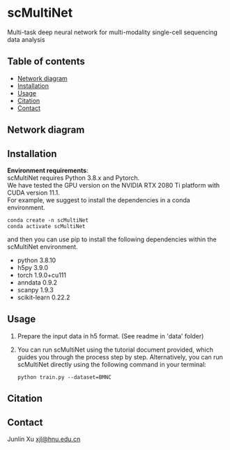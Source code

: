 # scMultiNet
Multi-task deep neural network for multi-modality single-cell sequencing data analysis
## Table of contents
- [Network diagram](#diagram)
- [Installation](#Installation)
- [Usage](#Usage)
- [Citation](#Citation)
- [Contact](#contact)

## <a name="diagram"></a>Network diagram

## <a name="Installation"></a>Installation
**Environment requirements**:  
scMultiNet requires Python 3.8.x and Pytorch.  
We have tested the GPU version on the NVIDIA RTX 2080 Ti platform with CUDA version 11.1.  
For example, we suggest to install the dependencies in a conda environment.  

```
conda create -n scMultiNet
conda activate scMultiNet
```
and then you can use pip to install the following dependencies within the scMultiNet environment.
- python 3.8.10
- h5py 3.9.0
- torch 1.9.0+cu111
- anndata 0.9.2
- scanpy 1.9.3
- scikit-learn 0.22.2
## <a name="Usage"></a>Usage 

1. Prepare the input data in h5 format. (See readme in 'data' folder)

2. You can run scMultiNet using the tutorial document provided, which guides you through  the process step by step.
Alternatively, you can run scMultiNet directly using the following command in your terminal:

   ```
   python train.py --dataset=BMNC
   ```

## <a name="Citation"></a>Citation
## <a name="contact"></a>Contact
Junlin Xu xjl@hnu.edu.cn
